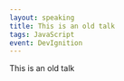 ```yaml
---
layout: speaking
title: This is an old talk
tags: JavaScript
event: DevIgnition
---
```

This is an old talk
